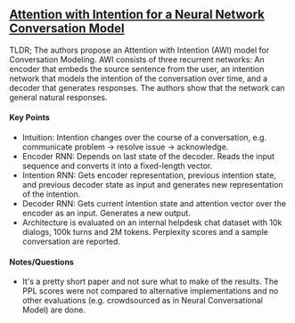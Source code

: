## [Attention with Intention for a Neural Network Conversation Model](http://arxiv.org/abs/1510.08565)

TLDR; The authors propose an Attention with Intention (AWI) model for Conversation Modeling. AWI consists of three recurrent networks: An encoder that embeds the source sentence from the user, an intention network that models the intention of the conversation over time, and a decoder that generates responses. The authors show that the network can general natural responses.

#### Key Points

- Intuition: Intention changes over the course of a conversation, e.g. communicate problem -> resolve issue -> acknowledge.
- Encoder RNN: Depends on last state of the decoder. Reads the input sequence and converts it into a fixed-length vector.
- Intention RNN: Gets encoder representation, previous intention state, and previous decoder state as input and generates new representation of the intention.
- Decoder RNN: Gets current intention state and attention vector over the encoder as an input. Generates a new output.
- Architecture is evaluated on an internal helpdesk chat dataset with 10k dialogs, 100k turns and 2M tokens. Perplexity scores and a sample conversation are reported.

#### Notes/Questions

- It's a pretty short paper and not sure what to make of the results. The PPL scores were not compared to alternative implementations and no other evaluations (e.g. crowdsourced as in Neural Conversational Model) are done.